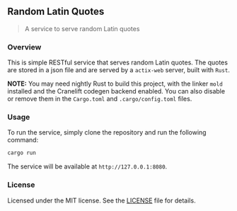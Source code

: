 ## Random Latin Quotes
> A service to serve random Latin quotes

### Overview

This is simple RESTful service that serves random Latin quotes. The quotes are stored in a json file and are served by a `actix-web` server, built with `Rust`.

**NOTE:** You may need nightly Rust to build this project, with the linker `mold` installed and the Cranelift codegen backend enabled. You can also disable or remove them in the `Cargo.toml` and `.cargo/config.toml` files.

### Usage

To run the service, simply clone the repository and run the following command:

```bash
cargo run
```

The service will be available at `http://127.0.0.1:8080`.

### License

Licensed under the MIT license. See the [LICENSE](LICENSE) file for details.